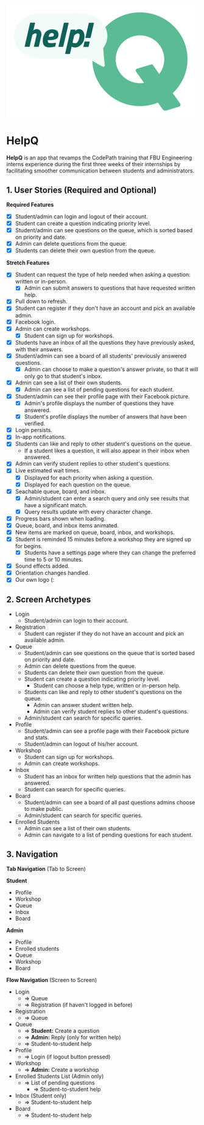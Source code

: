 <img src="https://github.com/FBUAndroidTeam/HelpQ/blob/master/app/src/main/res/drawable/helpq_logo.png" width="500">

# HelpQ

**HelpQ** is an app that revamps the CodePath training that FBU Engineering interns experience during the first three weeks of their internships by facilitating smoother communication between students and administrators.

## 1. User Stories (Required and Optional)

**Required Features**
 
- [x] Student/admin can login and logout of their account. 
- [x] Student can create a question indicating priority level. 
- [x] Student/admin can see questions on the queue, which is sorted based on priority and date.
- [x] Admin can delete questions from the queue.
- [x] Students can delete their own question from the queue.   

**Stretch Features**

- [x] Student can request the type of help needed when asking a question: written or in-person.
  - [x] Admin can submit answers to questions that have requested written help.
- [x] Pull down to refresh. 
- [x] Student can register if they don't have an account and pick an available admin. 
- [x] Facebook login. 
- [x] Admin can create workshops.
  - [x] Student can sign up for workshops.
- [x] Students have an inbox of all the questions they have previously asked, with their answers.
- [x] Student/admin can see a board of all students' previously answered questions.
  - [x] Admin can choose to make a question's answer private, so that it will only go to that student's inbox.
- [x] Admin can see a list of their own students.
  - [x] Admin can see a list of pending questions for each student.
- [x] Student/admin can see their profile page with their Facebook picture.
  - [x] Admin's profile displays the number of questions they have answered.
  - [x] Student's profile displays the number of answers that have been verified.
- [x] Login persists.
- [x] In-app notifications.
- [x] Students can like and reply to other student's questions on the queue.
  - If a student likes a question, it will also appear in their inbox when answered.
- [x] Admin can verify student replies to other student's questions.
- [x] Live estimated wait times.
  - [x] Displayed for each priority when asking a question.
  - [x] Displayed for each question on the queue.
- [x] Seachable queue, board, and inbox.
  - [x] Admin/student can enter a search query and only see results that have a significant match.
  - [x] Query results update with every character change.
- [x] Progress bars shown when loading. 
- [x] Queue, board, and inbox items animated.
- [x] New items are marked on queue, board, inbox, and workshops.
- [x] Student is reminded 15 minutes before a workshop they are signed up for begins.
  - [x] Students have a settings page where they can change the preferred time to 5 or 10 minutes.
- [x] Sound effects added.   
- [x] Orientation changes handled.
- [x] Our own logo (: 

## 2. Screen Archetypes

 * Login
   * Student/admin can login to their account.
 * Registration
   * Student can register if they do not have an account and pick an available admin. 
 * Queue
    * Student/admin can see questions on the queue that is sorted based on priority and date.
    * Admin can delete questions from the queue.
    * Students can delete their own question from the queue.
    * Student can create a question indicating priority level.
      * Student can choose a help type, written or in-person help. 
    * Students can like and reply to other student's questions on the queue.
      * Admin can answer student written help.
      * Admin can verify student replies to other student's questions.
    * Admin/student can search for specific queries.
 * Profile
    * Student/admin can see a profile page with their Facebook picture and stats.
    * Student/admin can logout of his/her account. 
 * Workshop
    * Student can sign up for workshops. 
    * Admin can create workshops.
 * Inbox
    * Student has an inbox for written help questions that the admin has answered.
    * Student can search for specific queries.
 * Board
    * Student/admin can see a board of all past questions admins choose to make public.
    * Admin/student can search for specific queries.
 * Enrolled Students
    * Admin can see a list of their own students.
    * Admin can navigate to a list of pending questions for each student.

## 3. Navigation

**Tab Navigation** (Tab to Screen)

 **Student**
 * Profile
 * Workshop
 * Queue
 * Inbox
 * Board

**Admin**
 * Profile
 * Enrolled students 
 * Queue
 * Workshop
 * Board

**Flow Navigation** (Screen to Screen)

 * Login
   * => Queue
   * => Registration (if haven't logged in before)
 * Registration
   * => Queue
* Queue
   * => **Student:** Create a question
   * => **Admin:** Reply (only for written help)
   * => Student-to-student help
* Profile
   * => Login (if logout button pressed)
* Workshop
   * => **Admin:** Create a workshop
* Enrolled Students List (Admin only)
   * => List of pending questions
      * => Student-to-student help
* Inbox (Student only)
   * => Student-to-student help
* Board
   * => Student-to-student help
